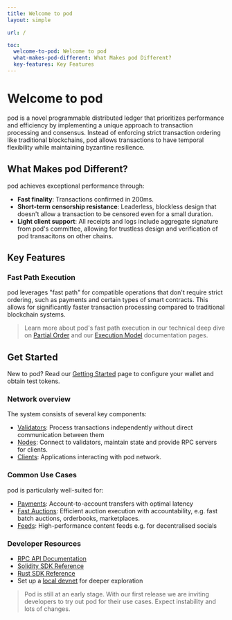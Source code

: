 ```yaml
---
title: Welcome to pod
layout: simple

url: /

toc:
  welcome-to-pod: Welcome to pod
  what-makes-pod-different: What Makes pod Different?
  key-features: Key Features
---
```


<div>

# Welcome to pod

pod is a novel programmable distributed ledger that prioritizes performance and efficiency by implementing a unique approach to transaction processing and consensus. Instead of enforcing strict transaction ordering like traditional blockchains, pod allows transactions to have temporal flexibility while maintaining byzantine resilience.

## What Makes pod Different?

pod achieves exceptional performance through:

- **Fast finality**: Transactions confirmed in 200ms.
- **Short-term censorship resistance**: Leaderless, blockless design that doesn't allow a transaction to be censored even for a small duration.
- **Light client support**: All receipts and logs include aggregate signature from pod's committee, allowing for trustless design and verification of pod transacitons on other chains.

## Key Features

### Fast Path Execution

pod leverages "fast path" for compatible operations that don't require strict ordering, such as payments and certain types of smart contracts. This allows for significantly faster transaction processing compared to traditional blockchain systems.

> Learn more about pod's fast path execution in our technical deep dive on [Partial Order](/architecture/fast-path) and our [Execution Model](/architecture/execution-model) documentation pages.

</div>

<div>

## Get Started

New to pod? Read our [Getting Started](/getting-started) page to configure your wallet and obtain test tokens.

### Network overview

The system consists of several key components:

- [Validators](/architecture/network#validators): Process transactions independently without direct communication between them
- [Nodes](/architecture/network#nodes): Connect to validators, maintain state and provide RPC servers for clients.
- [Clients](/architecture/network#clients): Applications interacting with pod network.

### Common Use Cases

pod is particularly well-suited for:

- [Payments](/how-to-guides/payments): Account-to-account transfers with optimal latency
- [Fast Auctions](/how-to-guides/auctions): Efficient auction execution with accountability, e.g. fast batch auctions, orderbooks, marketplaces.
- [Feeds](/how-to-guides/feed-layer): High-performance content feeds e.g. for decentralised socials

### Developer Resources

- [RPC API Documentation](/reference/rpc-api)
- [Solidity SDK Reference](/reference/solidity-sdk)
- [Rust SDK Reference](/reference/rust-sdk)
- Set up a [local devnet](/getting-started) for deeper exploration

> Pod is still at an early stage. With our first release we are inviting developers to try out pod for their use cases. Expect instability and lots of changes.

</div>
